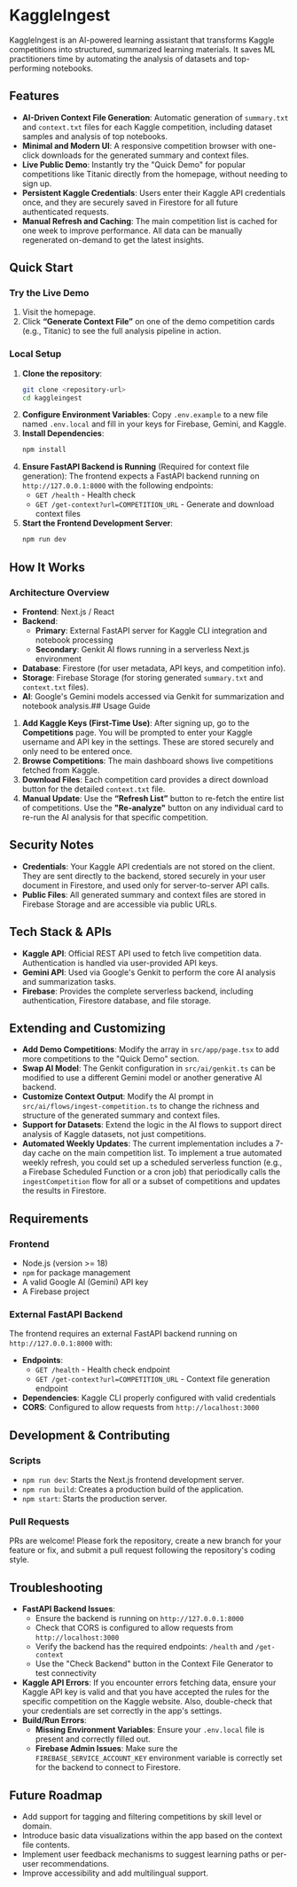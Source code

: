 # KaggleIngest

KaggleIngest is an AI-powered learning assistant that transforms Kaggle competitions into structured, summarized learning materials. It saves ML practitioners time by automating the analysis of datasets and top-performing notebooks.

## Features

*   **AI-Driven Context File Generation**: Automatic generation of `summary.txt` and `context.txt` files for each Kaggle competition, including dataset samples and analysis of top notebooks.
*   **Minimal and Modern UI**: A responsive competition browser with one-click downloads for the generated summary and context files.
*   **Live Public Demo**: Instantly try the "Quick Demo" for popular competitions like Titanic directly from the homepage, without needing to sign up.
*   **Persistent Kaggle Credentials**: Users enter their Kaggle API credentials once, and they are securely saved in Firestore for all future authenticated requests.
*   **Manual Refresh and Caching**: The main competition list is cached for one week to improve performance. All data can be manually regenerated on-demand to get the latest insights.

## Quick Start

### Try the Live Demo
1.  Visit the homepage.
2.  Click **“Generate Context File”** on one of the demo competition cards (e.g., Titanic) to see the full analysis pipeline in action.

### Local Setup
1.  **Clone the repository**:
    ```bash
    git clone <repository-url>
    cd kaggleingest
    ```
2.  **Configure Environment Variables**:
    Copy `.env.example` to a new file named `.env.local` and fill in your keys for Firebase, Gemini, and Kaggle.
3.  **Install Dependencies**:
    ```bash
    npm install
    ```
4.  **Ensure FastAPI Backend is Running** (Required for context file generation):
    The frontend expects a FastAPI backend running on `http://127.0.0.1:8000` with the following endpoints:
    - `GET /health` - Health check
    - `GET /get-context?url=COMPETITION_URL` - Generate and download context files
5.  **Start the Frontend Development Server**:
    ```bash
    npm run dev
    ```

## How It Works

### Architecture Overview
*   **Frontend**: Next.js / React
*   **Backend**:
    - **Primary**: External FastAPI server for Kaggle CLI integration and notebook processing
    - **Secondary**: Genkit AI flows running in a serverless Next.js environment
*   **Database**: Firestore (for user metadata, API keys, and competition info).
*   **Storage**: Firebase Storage (for storing generated `summary.txt` and `context.txt` files).
*   **AI**: Google's Gemini models accessed via Genkit for summarization and notebook analysis.## Usage Guide

1.  **Add Kaggle Keys (First-Time Use)**: After signing up, go to the **Competitions** page. You will be prompted to enter your Kaggle username and API key in the settings. These are stored securely and only need to be entered once.
2.  **Browse Competitions**: The main dashboard shows live competitions fetched from Kaggle.
3.  **Download Files**: Each competition card provides a direct download button for the detailed `context.txt` file.
4.  **Manual Update**: Use the **“Refresh List”** button to re-fetch the entire list of competitions. Use the **"Re-analyze"** button on any individual card to re-run the AI analysis for that specific competition.

## Security Notes

*   **Credentials**: Your Kaggle API credentials are not stored on the client. They are sent directly to the backend, stored securely in your user document in Firestore, and used only for server-to-server API calls.
*   **Public Files**: All generated summary and context files are stored in Firebase Storage and are accessible via public URLs.

## Tech Stack & APIs

*   **Kaggle API**: Official REST API used to fetch live competition data. Authentication is handled via user-provided API keys.
*   **Gemini API**: Used via Google's Genkit to perform the core AI analysis and summarization tasks.
*   **Firebase**: Provides the complete serverless backend, including authentication, Firestore database, and file storage.

## Extending and Customizing

*   **Add Demo Competitions**: Modify the array in `src/app/page.tsx` to add more competitions to the "Quick Demo" section.
*   **Swap AI Model**: The Genkit configuration in `src/ai/genkit.ts` can be modified to use a different Gemini model or another generative AI backend.
*   **Customize Context Output**: Modify the AI prompt in `src/ai/flows/ingest-competition.ts` to change the richness and structure of the generated summary and context files.
*   **Support for Datasets**: Extend the logic in the AI flows to support direct analysis of Kaggle datasets, not just competitions.
*   **Automated Weekly Updates**: The current implementation includes a 7-day cache on the main competition list. To implement a true automated weekly refresh, you could set up a scheduled serverless function (e.g., a Firebase Scheduled Function or a cron job) that periodically calls the `ingestCompetition` flow for all or a subset of competitions and updates the results in Firestore.

## Requirements

### Frontend
*   Node.js (version >= 18)
*   `npm` for package management
*   A valid Google AI (Gemini) API key
*   A Firebase project

### External FastAPI Backend
The frontend requires an external FastAPI backend running on `http://127.0.0.1:8000` with:
*   **Endpoints**:
    - `GET /health` - Health check endpoint
    - `GET /get-context?url=COMPETITION_URL` - Context file generation endpoint
*   **Dependencies**: Kaggle CLI properly configured with valid credentials
*   **CORS**: Configured to allow requests from `http://localhost:3000`

## Development & Contributing

### Scripts
*   `npm run dev`: Starts the Next.js frontend development server.
*   `npm run build`: Creates a production build of the application.
*   `npm start`: Starts the production server.

### Pull Requests
PRs are welcome! Please fork the repository, create a new branch for your feature or fix, and submit a pull request following the repository's coding style.

## Troubleshooting

*   **FastAPI Backend Issues**:
    *   Ensure the backend is running on `http://127.0.0.1:8000`
    *   Check that CORS is configured to allow requests from `http://localhost:3000`
    *   Verify the backend has the required endpoints: `/health` and `/get-context`
    *   Use the "Check Backend" button in the Context File Generator to test connectivity
*   **Kaggle API Errors**: If you encounter errors fetching data, ensure your Kaggle API key is valid and that you have accepted the rules for the specific competition on the Kaggle website. Also, double-check that your credentials are set correctly in the app's settings.
*   **Build/Run Errors**:
    *   **Missing Environment Variables**: Ensure your `.env.local` file is present and correctly filled out.
    *   **Firebase Admin Issues**: Make sure the `FIREBASE_SERVICE_ACCOUNT_KEY` environment variable is correctly set for the backend to connect to Firestore.

## Future Roadmap

*   Add support for tagging and filtering competitions by skill level or domain.
*   Introduce basic data visualizations within the app based on the context file contents.
*   Implement user feedback mechanisms to suggest learning paths or per-user recommendations.
*   Improve accessibility and add multilingual support.
